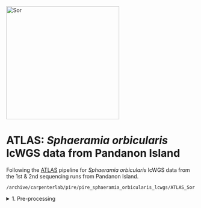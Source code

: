 <img src="http://www.fishbiosystem.ru/PERCIFORMES/Apogonidae/Foto/(Sphaeramia%20orbicularis)%2092f.jpg" alt="Sor" width="300"/>

# ATLAS: *Sphaeramia orbicularis* lcWGS data from Pandanon Island

Following the [ATLAS](https://github.com/philippinespire/pire_lcwgs_data_processing/tree/main/scripts/ATLAS_wahab) pipeline for *Sphaeramia orbicularis* lcWGS data from the 1st & 2nd sequencing runs from Pandanon Island.  
```
/archive/carpenterlab/pire/pire_sphaeramia_orbicularis_lcwgs/ATLAS_Sor
```

<details><summary>1. Pre-processing</summary>

### 1. Pre-processing

ATLAS uses mapped .bam files as well as GERP scores, which can both be generated by GenErode. Run GenErode first to obtain these files. As long as the .bam files and GERP scores are generated GenErode does not need to fully complete in order to move on to the ATLAS step.

Check GenErode output files, which are ATLAS input files: 
* GERP scores from the `\*.ancestral.rates.gz` file in `GenErode_Sor_20k/results/gerp`
* Modern `\*merged.rmdup.merged.realn.bam` & `\*merged.rmdup.merged.realn.bai` files in `GenErode_Sor_20k/results/modern/mapping/reference.genbank.Sor20k/`
* Historical `\*merged.rmdup.merged.realn.bam` & `\*merged.rmdup.merged.realn.bai` files in `GenErode_Sor_20k/results/historical/mapping/reference.genbank.Sor20k/`
